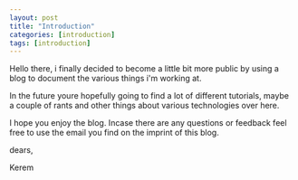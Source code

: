 ```yaml
---
layout: post
title: "Introduction"
categories: [introduction]
tags: [introduction]
---
```


Hello there,
i finally decided to become a little bit more public by using a blog to document the various things i'm working at.

In the future youre hopefully going to find a lot of different tutorials, maybe a couple of rants and other things about various technologies over here.

I hope you enjoy the blog. Incase there are any questions or feedback feel free to use the email you find on the imprint of this blog.

dears,

Kerem
